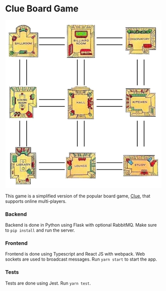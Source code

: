 # Clue Board Game

![alt text](screenshot.png)

This game is a simplified version of the popular board game, [Clue](https://en.wikipedia.org/wiki/Cluedo), that supports online multi-players.

### Backend
Backend is done in Python using Flask with optional RabbitMQ. Make sure to `pip install` and run the server.

### Frontend
Frontend is done using Typescript and React JS with webpack. Web sockets are used to broadcast messages. Run `yarn start` to start the app.

### Tests
Tests are done using Jest. Run `yarn test`.
